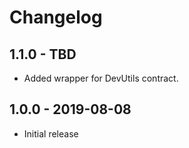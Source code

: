 # Changelog

## 1.1.0 - TBD

-   Added wrapper for DevUtils contract.

## 1.0.0 - 2019-08-08

-   Initial release
